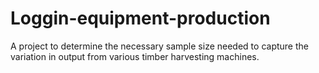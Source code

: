 # Loggin-equipment-production
A project to determine the necessary sample size needed to capture the variation in output from various timber harvesting machines.  
